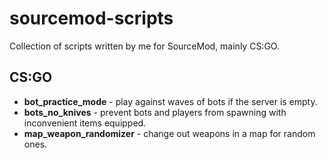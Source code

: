 # sourcemod-scripts
Collection of scripts written by me for SourceMod, mainly CS:GO.

## CS:GO
* **bot_practice_mode** - play against waves of bots if the server is empty.
* **bots_no_knives** - prevent bots and players from spawning with inconvenient items equipped.
* **map_weapon_randomizer** - change out weapons in a map for random ones.
